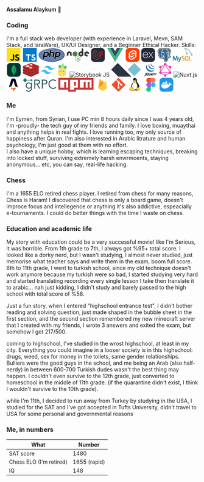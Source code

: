 **Assalamu Alaykum** 👋
### Coding
I'm a full stack web developer (with experience in Laravel, Mevn, SAM Stack, and laraWare), UX/UI Designer, and a Beginner Ethical Hacker. Skills: 
![JavaScript](./skills/javascript.svg)
![TypeScript](./skills/typescript.svg)
![PHP](./skills/php.svg)
![Node](./skills/node.svg)
![Laravel](./skills/laravel.svg)
![Vue](./skills/vue.svg)
![Svelte](./skills/svelte.svg)
![ExpressJS](./skills/expressjs.svg)
![PostgreSQL](./skills/postgresql.svg)
![MySQL](./skills/mysql.svg)
![MongoDB](./skills/mongodb.svg)
![Redis](./skills/redis.svg)
![tailwind](./skills/tailwind.svg)
![Pinia](./skills/pinia.svg)
![Storybook JS](./skills/storybookjs.svg)
![Alpine.js](./skills/alpinejs.svg)
![jQuery](./skills/jquery.svg)
![GraphQL](./skills/graphql.svg)
![Nuxt.js](./skills/nuxtjs.svg)
![Astro](./skills/astro.svg)
![gRPC](./skills/grpc.svg)
![NPM](./skills/npm.svg)
![Firebase](./skills/firebase.svg)
![git](./skills/git.svg)
![Linux](./skills/linux.svg)
![Figma](./skills/figma.svg)
![Docker](./skills/docker.svg)
<!-- ![Remix](./skills/remix.svg) -->
<!-- ![Eleventy](./skills/eleventy.svg) -->
<!-- ![Sapper](./skills/sapper.svg) -->


### Me
I'm Eymen, from Syrian, I use PC min 8 hours daily since I was 4 years old, I'm -proudly- the tech guy of my friends and family. I love boxing, muaythai and anything helps in real fights. I love running too, my only source of happiness after Quran. I'm also interested in Arabic litrature and human psychology, I'm just good at them with no effort. \
I also have a unique hobby, which is learning escaping techniques, breaking into locked stuff, surviving extremely harsh envirmoents, staying anonymous... etc, you can say, real-life hacking.

### Chess
I'm a 1655 ELO retired chess player. I retired from chess for many reasons, Chess is Haram! I discovered that chess is only a board game, doesn't improce focus and intellegence or anything it's also addictive, espeacially e-tournaments. I could do better things with the time I waste on chess.

### Education and academic life 
My story with education could be a very successful movie! like I'm Serious, it was horrible. From 1th grade to 7th, I always got %95+ total score. I looked like a dorky nerd, but I wasn't studying, I almost never studied, just memorise what teacher says and write them in the exam, boom full score. 8th to 11th grade, I went to turkish school, since my old technique doesn't work anymore because my turkish were so bad, I started studying very hard and started translating recording every single lesson I take then translate it to arabic... nah just kidding, I didn't study and barely passed to the high school with total score of %58. 

Just a fun story, when I entered "highschool entrance test", I didn't bother reading and solving question, just made shaped in the bubble sheet in the first section, and the second section remembered my new minecraft server that I created with my friends, I wrote 3 answers and exited the exam, but somehow I got 217/500. 

coming to highschool, I've studied in the wrost highschool, at least in my city. Everything you could imagine in a looser society is in this highschool: drugs, weed, sex for money in the toilets, same gender relationships. Bulliers were the good guys in the school, and me being an Arab (also half-nerdy) in between 600-700 Turkish dudes wasn't the best thing may happen. I couldn't even survive to the 12th grade, just converted to homeschool in the middle of 11th grade. (if the quarantine didn't exist, I think I wouldn't survive to the 10th grade).

while I'm 11th, I decided to run away from Turkey by studying in the USA, I studied for the SAT and I've got accepted in Tufts University, didn't travel to USA for some personal and governmental reasons

### Me, in numbers
|What|Number|
|---|---|
| SAT score | 1480 |
| Chess ELO (I'm retired) | 1655 (rapid) |
| IQ | 148 |

